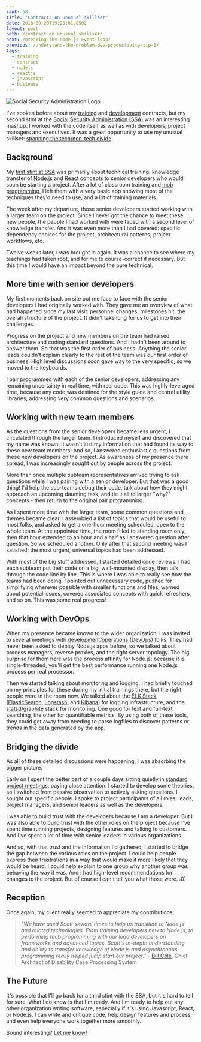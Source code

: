 ```yaml
---
rank: 58
title: "Contract: An unusual skillset"
date: 2016-09-20T19:25:01.850Z
layout: post
path: /contract-an-unusual-skillset/
next: /breaking-the-node-js-event-loop/
previous: /understand-the-problem-dev-productivity-tip-1/
tags:
  - training
  - contract
  - nodejs
  - reactjs
  - javascript
  - business
---
```


![Social Security Administration Logo](https://static.sinap.ps/blog/2016/09_sep/ssa/ssa-logo-banner.png)

I've spoken before about my [training](/tags/training/) and [development](/contract-new-techniques-old-technology/) contracts, but my second stint at the [Social Security Administration (SSA)](https://www.ssa.gov/) was an interesting mashup. I worked with the code itself as well as with developers, project managers and executives. It was a great opportunity to use my unusual skillset: [spanning the tech/non-tech divide](/from-tech-person-to-people-person/)...

<div class='fold'></div>

## Background

My [first stint at SSA](/contract-teaching/) was primarily about technical training: knowledge transfer of [Node.js](https://nodejs.org/) and [React](https://facebook.github.io/react/) concepts to senior developers who would soon be starting a project. After a lot of classroom training and [mob programming](https://en.wikipedia.org/wiki/Mob_programming), I left them with a very basic app showing most of the techniques they'd need to use, and a lot of training materials.

The week after my departure, those senior developers started working with a larger team on the project. Since I never got the chance to meet these new people, the people I had worked with were faced with a second level of knowledge transfer. And it was even more than I had covered: specific dependency choices for the project, architectural patterns, project workflows, etc.

Twelve weeks later, I was brought in again. It was a chance to see where my teachings had taken root, and for me to course-correct if necessary. But this time I would have an impact beyond the pure technical.

## More time with senior developers

My first moments back on site put me face to face with the senior developers I had originally worked with. They gave me an overview of what had happened since my last visit: personnel changes, milestones hit, the overall structure of the project. It didn't take long for us to get into their challenges.

Progress on the project and new members on the team had raised architecture and coding standard questions. And I hadn't been around to answer them. So that was the first order of business. Anything the senior leads couldn't explain clearly to the rest of the team was our first order of business! High level discussions soon gave way to the very specific, so we moved to the keyboards.

I pair programmed with each of the senior developers, addressing any remaining uncertainty in real time, with real code. This was highly-leveraged time, because any code was destined for the style guide and central utility libraries, addressing very common questions and scenarios.

## Working with new team members

As the questions from the senior developers became less urgent, I circulated through the larger team. I introduced myself and discovered that my name was known! It wasn't just my information that had found its way to these new team members! And so, I answered enthusiastic questions from these new developers on the project. As awareness of my presence there spread, I was increasingly sought out by people across the project.

More than once multiple subteam representatives arrived trying to ask questions while I was pairing with a senior developer. But that was a good thing! I'd help the sub-teams debug their code, talk about how they might approach an upcoming daunting task, and tie it all to larger "why?" concepts - then return to the original pair programming.

As I spent more time with the larger team, some common questions and themes became clear. I assembled a list of topics that would be useful to most folks, and asked to get a one-hour meeting scheduled, open to the whole team. At the appointed time, the room filled to standing room only, then that hour extended to an hour and a half as I answered question after question. So we scheduled another. Only after that second meeting was I satisfied; the most urgent, universal topics had been addressed.

With most of the big stuff addressed, I started detailed code reviews. I had each subteam put their code on a big, wall-mounted display, then talk through the code line by line. This is where I was able to really see how the teams had been doing. I pointed out unnecessary code, pushed for simplifying wherever possible with smaller functions and files, warned about potential issues, covered associated concepts with quick refreshers, and so on. This was some real progress!

## Working with DevOps

When my presence became known to the wider organization, I was invited to several meetings with [development/operations (DevOps)](https://en.wikipedia.org/wiki/DevOps) folks. They had never been asked to deploy Node.js apps before, so we talked about process managers, reverse proxies, and the right server topology. The big surprise for them here was the process affinity for Node.js: because it is single-threaded, you'll get the best performance running one Node.js process per real processor.

Then we started talking about monitoring and logging. I had briefly touched on my principles for these during my initial trainings there, but the right people were in the room now. We talked about the [ELK Stack](https://www.elastic.co/products) ([ElasticSearch](https://www.elastic.co/products/elasticsearch), [Logstash](https://www.elastic.co/products/logstash), and [Kibana](https://www.elastic.co/products/kibana)) for logging infrastructure, and the [statsd](https://github.com/etsy/statsd)/[graphite](http://graphite.wikidot.com/) stack for monitoring. One good for text and full-text searching, the other for quantifiable metrics. By using both of these tools, they could get away from needing to parse logfiles to discover patterns or trends in the data generated by the app.

## Bridging the divide

As all of these detailed discussions were happening, I was absorbing the bigger picture.

Early on I spent the better part of a couple days sitting quietly in [standard project meetings](/the-why-of-agile/#the-why-of-agile-practices), paying close attention. I started to develop some theories, so I switched from passive observation to actively asking questions. I sought out specific people. I spoke to project participants of all roles: leads, project managers, and senior leaders as well as the developers.

I was able to build trust with the developers because I am a developer. But I was also able to build trust with the other roles on the project because I've spent time running projects, designing features and talking to customers. And I've spent a lot of time with senior leaders in various organizations.

And so, with that trust and the information I'd gathered, I started to bridge the gap between the various roles on the project. I could help people express their frustrations in a way that would make it more likely that they would be heard. I could help explain to one group why another group was behaving the way it was. And I had high-level recommendations for changes to the project. But of course I can't tell you what those were. :0)

## Reception

Once again, my client really seemed to appreciate my contributions:

> _"We have used Scott several times to help us transition to Node.js and related technologies. From training developers new to Node.js, to performing mob programming with our lead developers on frameworks and advanced topics. Scott's in-depth understanding and ability to transfer knowledge of Node.js and asynchronous programming really helped jump start our project."_ - [Bill Cole](https://www.linkedin.com/in/bill-cole-45391a40), Chief Architect of Disability Case Processing System

## The Future

It's possible that I'll go back for a third stint with the SSA, but it's hard to tell for sure. What I do know is that I'm ready. And I'm ready to help out any other organization writing software, especially if it's using Javascript, React, or Node.js. I can write and critique code, help design features and process, and even help everyone work together more smoothly.

Sound interesting? [Let me know!](mailto:scott@nonnenberg.com)
